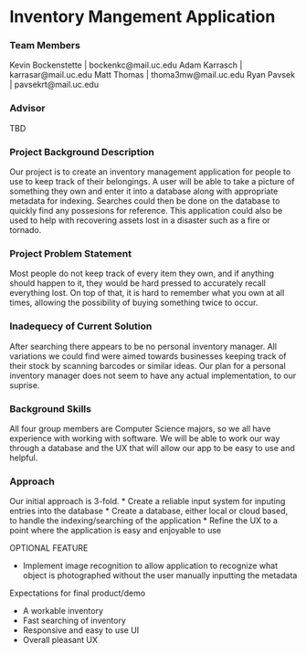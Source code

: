<h1>
Inventory Mangement Application
</h1>

<h3>
Team Members
</h3>
Kevin Bockenstette | bockenkc@mail.uc.edu
Adam Karrasch      | karrasar@mail.uc.edu
Matt Thomas        | thoma3mw@mail.uc.edu
Ryan Pavsek        | pavsekrt@mail.uc.edu

<h3>
Advisor
</h3>
TBD

<h3>
Project Background Description
</h3>
Our project is to create an inventory management application for people to use to keep track of their
belongings. A user will be able to take a picture of something they own and enter it into a database
along with appropriate metadata for indexing. Searches could then be done on the database to quickly
find any possesions for reference. This application could also be used to help with recovering
assets lost in a disaster such as a fire or tornado.

<h3>
Project Problem Statement
</h3>
Most people do not keep track of every item they own, and if anything should happen to it, they would
be hard pressed to accurately recall everything lost. On top of that, it is hard to remember what you
own at all times, allowing the possibility of buying something twice to occur.

<h3>
Inadequecy of Current Solution
</h3>
After searching there appears to be no personal inventory manager. All variations we could find
were aimed towards businesses keeping track of their stock by scanning barcodes or similar ideas.
Our plan for a personal inventory manager does not seem to have any actual implementation, to our
suprise.

<h3>
Background Skills
</h3>
All four group members are Computer Science majors, so we all have experience with working with software.
We will be able to work our way through a database and the UX that will allow our app to be easy to use and
helpful.

<h3>
Approach
</h3>
Our initial approach is 3-fold.
* Create a reliable input system for inputing entries into the database
* Create a database, either local or cloud based, to handle the indexing/searching of the application
* Refine the UX to a point where the application is easy and enjoyable to use

OPTIONAL FEATURE
* Implement image recognition to allow application to recognize what object is photographed without
  the user manually inputting the metadata

Expectations for final product/demo
* A workable inventory
* Fast searching of inventory
* Responsive and easy to use UI
* Overall pleasant UX